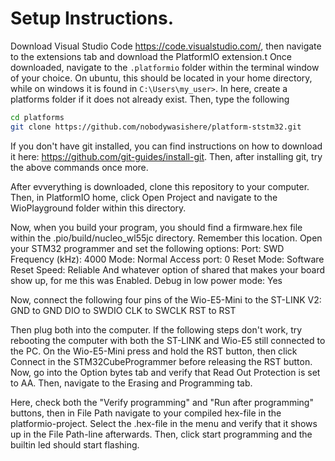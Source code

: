 # Setup Instructions.
Download Visual Studio Code https://code.visualstudio.com/, then navigate to the extensions tab and download the PlatformIO extension.t Once downloaded, navigate to the ```.platformio``` folder within the terminal window of your choice. On ubuntu, this should be located in your home directory, while on windows it is found in ```C:\Users\my_user>```. In here, create a platforms folder if it does not already exist. Then, type the following 

```bash
cd platforms
git clone https://github.com/nobodywasishere/platform-ststm32.git
```
If you don't have git installed, you can find instructions on how to download it here: https://github.com/git-guides/install-git. Then, after installing git, try the above commands once more.

After evverything is downloaded, clone this repository to your computer. Then, in PlatformIO home, click Open Project and navigate to the WioPlayground folder within this directory.

Now, when you build your program, you should find a firmware.hex file within the .pio/build/nucleo_wl55jc directory. Remember this location. Open your STM32 programmer and set the following options: Port: SWD Frequency (kHz): 4000 Mode: Normal Access port: 0 Reset Mode: Software Reset Speed: Reliable And whatever option of shared that makes your board show up, for me this was Enabled. Debug in low power mode: Yes

Now, connect the following four pins of the Wio-E5-Mini to the ST-LINK V2: GND to GND DIO to SWDIO CLK to SWCLK RST to RST

Then plug both into the computer. If the following steps don't work, try rebooting the computer with both the ST-LINK and Wio-E5 still connected to the PC. On the Wio-E5-Mini press and hold the RST button, then click Connect in the STM32CubeProgrammer before releasing the RST button. Now, go into the Option bytes tab and verify that Read Out Protection is set to AA. Then, navigate to the Erasing and Programming tab.

Here, check both the "Verify programming" and "Run after programming" buttons, then in File Path navigate to your compiled hex-file in the platformio-project. Select the .hex-file in the menu and verify that it shows up in the File Path-line afterwards. Then, click start programming and the builtin led should start flashing.
